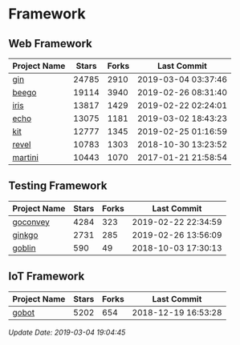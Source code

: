 # Framework

## Web Framework

| Project Name | Stars | Forks | Last Commit |
| ------------ | ----- | ----- | ----------- |
| [gin](https://github.com/gin-gonic/gin) | 24785 | 2910 | 2019-03-04 03:37:46 |
| [beego](https://github.com/astaxie/beego) | 19114 | 3940 | 2019-02-26 08:31:40 |
| [iris](https://github.com/kataras/iris) | 13817 | 1429 | 2019-02-22 02:24:01 |
| [echo](https://github.com/labstack/echo) | 13075 | 1181 | 2019-03-02 18:43:23 |
| [kit](https://github.com/go-kit/kit) | 12777 | 1345 | 2019-02-25 01:16:59 |
| [revel](https://github.com/revel/revel) | 10783 | 1303 | 2018-10-30 13:23:52 |
| [martini](https://github.com/go-martini/martini) | 10443 | 1070 | 2017-01-21 21:58:54 |

## Testing Framework

| Project Name | Stars | Forks | Last Commit |
| ------------ | ----- | ----- | ----------- |
| [goconvey](https://github.com/smartystreets/goconvey) | 4284 | 323 | 2019-02-22 22:34:59 |
| [ginkgo](https://github.com/onsi/ginkgo) | 2731 | 285 | 2019-02-26 13:56:09 |
| [goblin](https://github.com/franela/goblin) | 590 | 49 | 2018-10-03 17:30:13 |

## IoT Framework

| Project Name | Stars | Forks | Last Commit |
| ------------ | ----- | ----- | ----------- |
| [gobot](https://github.com/hybridgroup/gobot) | 5202 | 654 | 2018-12-19 16:53:28 |

*Update Date: 2019-03-04 19:04:45*